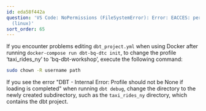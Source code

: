 ```yaml
---
id: eda58f442a
question: 'VS Code: NoPermissions (FileSystemError): Error: EACCES: permission denied
  (linux)'
sort_order: 65
---
```


If you encounter problems editing `dbt_project.yml` when using Docker after running `docker-compose run dbt-bq-dtc init`, to change the profile ‘taxi_rides_ny’ to 'bq-dbt-workshop’, execute the following command:

```bash
sudo chown -R username path
```

If you see the error "DBT - Internal Error: Profile should not be None if loading is completed" when running `dbt debug`, change the directory to the newly created subdirectory, such as the `taxi_rides_ny` directory, which contains the dbt project.